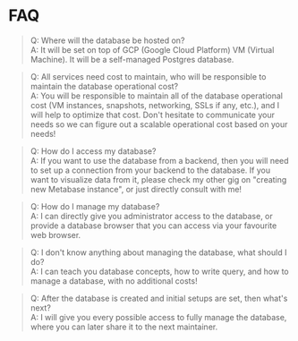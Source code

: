 # FAQ

> Q: Where will the database be hosted on?<br>
> A: It will be set on top of GCP (Google Cloud Platform) VM (Virtual Machine). It will be a self-managed Postgres database.

> Q: All services need cost to maintain, who will be responsible to maintain the database operational cost?<br>
> A: You will be responsible to maintain all of the database operational cost (VM instances, snapshots, networking, SSLs if any, etc.), and I will help to optimize that cost. Don't hesitate to communicate your needs so we can figure out a scalable operational cost based on your needs!

> Q: How do I access my database?<br>
> A: If you want to use the database from a backend, then you will need to set up a connection from your backend to the database. If you want to visualize data from it, please check my other gig on "creating new Metabase instance", or just directly consult with me!

> Q: How do I manage my database?<br>
> A: I can directly give you administrator access to the database, or provide a database browser that you can access via your favourite web browser.

> Q: I don't know anything about managing the database, what should I do?<br>
> A: I can teach you database concepts, how to write query, and how to manage a database, with no additional costs!

> Q: After the database is created and initial setups are set, then what's next?<br>
> A: I will give you every possible access to fully manage the database, where you can later share it to the next maintainer.
